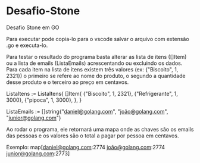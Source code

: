 # Desafio-Stone
Desafio Stone em GO

Para executar pode copia-lo para o vscode salvar o arquivo com extensão .go e executa-lo.

Para testar o resultado do programa basta alterar as lista de itens ([]Item) ou a lista de emails (ListaEmails) acrescentando ou excluindo os dados. Para cada item na lista de itens existem três valores (ex: {"Biscoito", 1, 2321}) o primeiro se refere ao nome do produto, o segundo a quantidade desse produto e o terceiro ao preço em centavos. 

ListaItens := ListaItens{
		[]Item{
			{"Biscoito", 1, 2321},
			{"Refrigerante", 1, 3000},
			{"pipoca", 1, 3000},
		},
	}
  
  ListaEmails := []string{"daniel@golang.com", "joão@golang.com", "junior@golang.com"}
  
  
  Ao rodar o programa, ele retornará uma mapa onde as chaves são os emails das pessoas e os valores são o total a pagar por pessoa em centavos.  
  
  Exemplo: map[daniel@golang.com:2774 joão@golang.com:2774 junior@golang.com:2773] 
  
  
